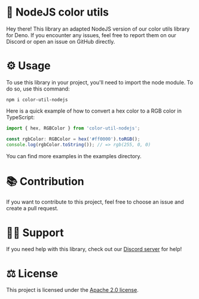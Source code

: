 # 🎨 NodeJS color utils
Hey there! This library an adapted NodeJS version of our color utils library for Deno. If you encounter any issues, 
feel free to report them on our Discord or open an issue on GitHub directly.

# ⚙️ Usage
To use this library in your project, you'll need to import the node module. To do so, use this command:
```
npm i color-util-nodejs
```

Here is a quick example of how to convert a hex color to a RGB color in TypeScript:
```ts
import { hex, RGBColor } from 'color-util-nodejs';

const rgbColor: RGBColor = hex('#ff0000').toRGB();
console.log(rgbColor.toString()); // => rgb(255, 0, 0) 
```

You can find more examples in the examples directory.

# 📚 Contribution
If you want to contribute to this project, feel free to choose an issue and create a pull request. 

# 🤷‍♀️ Support
If you need help with this library, check out our [Discord server](https://discord.metahond.codes) for help!

# ⚖️ License
This project is licensed under the [Apache 2.0 license](./LICENSE).